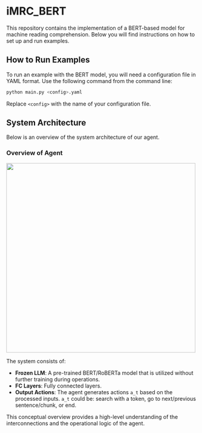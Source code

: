 # iMRC_BERT

This repository contains the implementation of a BERT-based model for machine reading comprehension. Below you will find instructions on how to set up and run examples.

## How to Run Examples

To run an example with the BERT model, you will need a configuration file in YAML format. Use the following command from the command line:

```bash
python main.py <config>.yaml
```
Replace `<config>` with the name of your configuration file.

## System Architecture

Below is an overview of the system architecture of our agent.

### Overview of Agent
<img src="path/to/your/image.png" width="500" height="auto">

The system consists of:
- **Frozen LLM**: A pre-trained BERT/RoBERTa model that is utilized without further training during operations.
- **FC Layers**: Fully connected layers.
- **Output Actions**: The agent generates actions `a_t` based on the processed inputs. `a_t` could be: search with a token, go to next/previous sentence/chunk, or end. 

This conceptual overview provides a high-level understanding of the interconnections and the operational logic of the agent.
